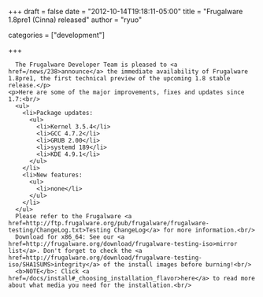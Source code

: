 
+++
draft = false
date = "2012-10-14T19:18:11-05:00"
title = "Frugalware 1.8pre1 (Cinna) released"
author = "ryuo"

categories = ["development"]

+++

      The Frugalware Developer Team is pleased to <a href=/news/238>announce</a> the immediate availability of Frugalware 1.8pre1, the first technical preview of the upcoming 1.8 stable release.</p>
    <p>Here are some of the major improvements, fixes and updates since 1.7:<br/>
      <ul>
        <li>Package updates:
          <ul>
            <li>Kernel 3.5.4</li>
            <li>GCC 4.7.2</li>
            <li>GRUB 2.00</li>
            <li>systemd 189</li>
            <li>KDE 4.9.1</li>
          </ul>
        </li>
        <li>New features:
          <ul>
            <li>none</li>
          </ul>
        </li>
      </ul>
      Please refer to the Frugalware <a href=http://ftp.frugalware.org/pub/frugalware/frugalware-testing/ChangeLog.txt>Testing ChangeLog</a> for more information.<br/>
      Download for x86_64: See our <a href=http://frugalware.org/download/frugalware-testing-iso>mirror list</a>. Don't forget to check the <a href=http://frugalware.org/download/frugalware-testing-iso/SHA1SUMS>integrity</a> of the install images before burning!<br/>
      <b>NOTE</b>: Click <a href=/docs/install#_choosing_installation_flavor>here</a> to read more about what media you need for the installation.<br/>
        
    